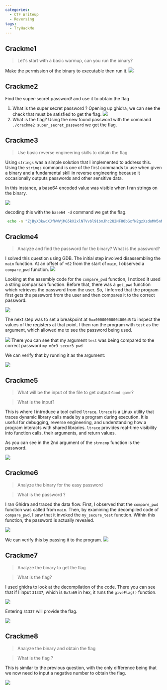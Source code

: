 ```yaml
---
categories:
  - CTF Writeup
  - Reversing
tags:
  - TryHackMe
---
```

## Crackme1
> Let's start with a basic warmup, can you run the binary?

Make the permission of the binary to executable then run it. 
![](https://i.imgur.com/pb5Dtvg.png)
## Crackme2
Find the super-secret password! and use it to obtain the flag
1. What is the super secret password ?
   Opening up ghidra, we can see the check that must be satisfied to get the flag. 
   ![](https://i.imgur.com/EY65huw.png)
2. What is the flag?
   Using the new found password with the command `./crackme2 super_secret_password` we get the flag. 

## Crackme3
> Use basic reverse engineering skills to obtain the flag

Using `strings` was a simple solution that I implemented to address this. Using the `strings` command is one of the first commands to use when given a binary and a fundamental skill in reverse engineering because it occasionally outputs passwords and other sensitive data. 

In this instance, a base64 encoded value was visible when I ran strings on the binary. 

![](https://i.imgur.com/vb4O8pR.png)

decoding this with the `base64 -d` command we get the flag. 
```bash
 echo -n "ZjByX3kwdXJfNWVjMG5kX2xlNTVvbl91bmJhc2U2NF80bGxfN2gzXzdoMW5nNQ==" | base64 -d
```

## Crackme4
> Analyze and find the password for the binary?
> What is the password?

I solved this question using GDB. The initial step involved disassembling the `main` function. At an offset of `+62` from the start of `main`, I observed a `compare_pwd` function.
![](https://i.imgur.com/oeCnzBW.png)

Looking at the assembly code for the `compare_pwd` function, I noticed it used a string comparison function. Before that, there was a `get_pwd` function which retrieves the password from the user. So, I inferred that the program first gets the password from the user and then compares it to the correct password.

![](https://i.imgur.com/PG1akRj.png)

The next step was to set a breakpoint at `0xx00000000004006d5` to inspect the values of the registers at that point. I then ran the program with `test` as the argument, which allowed me to see the password being used.

![](https://i.imgur.com/HGZUR7t.png)
There you can see that my argument `test` was being compared to the correct password `my_m0r3_secur3_pwd`

We can verify that by running it as the argument:

![](https://i.imgur.com/JT0P9D4.png)

## Crackme5
> What will be the input of the file to get output `Good game`?

> What is the input?

This is where I introduce a tool called `ltrace`. `ltrace` is a Linux utility that traces dynamic library calls made by a program during execution. It is useful for debugging, reverse engineering, and understanding how a program interacts with shared libraries. `ltrace` provides real-time visibility into function calls, their arguments, and return values.

As you can see in the 2nd argument of the `strncmp` function is the password. 

![](https://i.imgur.com/PSZgAGO.png)

## Crackme6
> Analyze the binary for the easy password

> What is the password ?

I ran Ghidra and traced the data flow. First, I observed that the `compare_pwd` function was called from `main`. Then, by examining the decompiled code of `compare_pwd`, I saw that it invoked the `my_secure_test` function. Within this function, the password is actually revealed.

![](https://i.imgur.com/VCHGqYV.png)

We can verify this by passing it to the program. 
![](https://i.imgur.com/vU0SPDf.png)
## Crackme7
> Analyze the binary to get the flag

> What is the flag?

I used ghidra to look at the decompilation of the code. There you can see that if I input `31337`, which is `0x7a69` in hex, it runs the `giveFlag()` function. 

![](https://i.imgur.com/Q8zQqjT.png)

Entering `31337` will provide the flag.

![](https://i.imgur.com/hrwz3y5.png)

## Crackme8
> Analyze the binary and obtain the flag

> What is the flag ?

This is similar to the previous question, with the only difference being that we now need to input a negative number to obtain the flag.

![](https://i.imgur.com/PprQ48f.png)
